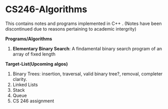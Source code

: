 # CS246-Algorithms
This contains notes and programs implemented in C++ . (Notes have been discontinued due to reasons pertaining to academic intergrity)

**Programs/Algorithms**

1. **Elementary Binary Search**: A findamental binary search program of an array of fixed length


**Target-List(Upcoming algos)**

1. Binary Trees: insertion, traversal, valid binary tree?, removal, completer clarity.
2. Linked Lists
3. Stack
4. Queue
5. CS 246 assignment

